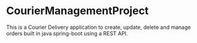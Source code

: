 # CourierManagementProject

This is a Courier Delivery application to create, update, delete and manage orders built in java spring-boot using a REST API.
